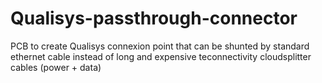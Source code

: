 # Qualisys-passthrough-connector
PCB to create Qualisys connexion point that can be shunted by standard ethernet cable instead of long and expensive teconnectivity cloudsplitter cables (power + data)
